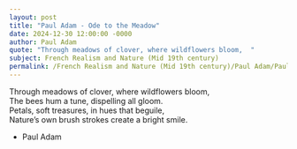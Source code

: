 ```yaml
---
layout: post
title: "Paul Adam - Ode to the Meadow"
date: 2024-12-30 12:00:00 -0000
author: Paul Adam
quote: "Through meadows of clover, where wildflowers bloom,  "
subject: French Realism and Nature (Mid 19th century)
permalink: /French Realism and Nature (Mid 19th century)/Paul Adam/Paul Adam - Ode to the Meadow
---
```


Through meadows of clover, where wildflowers bloom,  
The bees hum a tune, dispelling all gloom.  
Petals, soft treasures, in hues that beguile,  
Nature’s own brush strokes create a bright smile.

- Paul Adam

